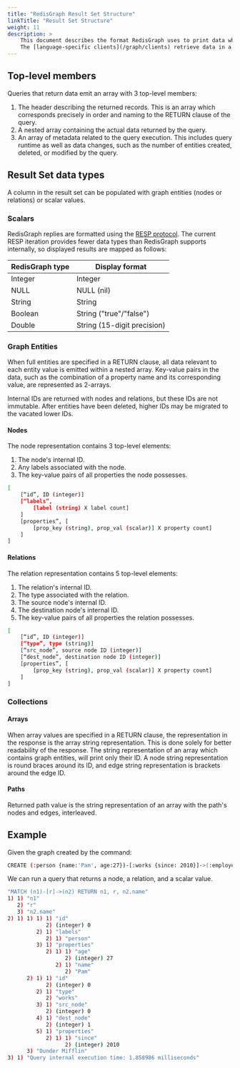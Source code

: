 ```yaml
---
title: "RedisGraph Result Set Structure"
linkTitle: "Result Set Structure"
weight: 11
description: >
    This document describes the format RedisGraph uses to print data when accessed through the `redis-cli` utility.
    The [language-specific clients](/graph/clients) retrieve data in a more succinct format, and provide their own functionality for printing result sets.
---
```


## Top-level members
Queries that return data emit an array with 3 top-level members:

1. The header describing the returned records. This is an array which corresponds precisely in order and naming to the RETURN clause of the query.
2. A nested array containing the actual data returned by the query.
3. An array of metadata related to the query execution. This includes query runtime as well as data changes, such as the number of entities created, deleted, or modified by the query.

## Result Set data types

A column in the result set can be populated with graph entities (nodes or relations) or scalar values.

### Scalars

RedisGraph replies are formatted using the [RESP protocol](https://redis.io/topics/protocol). The current RESP iteration provides fewer data types than RedisGraph supports internally, so displayed results are mapped as follows:

| RedisGraph type | Display format              |
|-----------------|-----------------------------|
| Integer         | Integer                     |
| NULL            | NULL (nil)                  |
| String          | String                      |
| Boolean         | String ("true"/"false")     |
| Double          | String (15-digit precision) |


### Graph Entities

When full entities are specified in a RETURN clause, all data relevant to each entity value is emitted within a nested array. Key-value pairs in the data, such as the combination of a property name and its corresponding value, are represented as 2-arrays.

Internal IDs are returned with nodes and relations, but these IDs are not immutable. After entities have been deleted, higher IDs may be migrated to the vacated lower IDs.

#### Nodes

The node representation contains 3 top-level elements:

1. The node's internal ID.
2. Any labels associated with the node.
3. The key-value pairs of all properties the node possesses.

```sh
[	
    [“id”, ID (integer)]
    [“labels”,
        [label (string) X label count]
    ]
    [properties”, [
        [prop_key (string), prop_val (scalar)] X property count]
    ]
]
```

#### Relations

The relation representation contains 5 top-level elements:

1. The relation's internal ID.
2. The type associated with the relation.
3. The source node's internal ID.
4. The destination node's internal ID.
5. The key-value pairs of all properties the relation possesses.

```sh
[	
    [“id”, ID (integer)]
    [“type”, type (string)]
    [“src_node”, source node ID (integer)]
    [“dest_node”, destination node ID (integer)]
    [properties”, [
        [prop_key (string), prop_val (scalar)] X property count]
    ]
]
```

### Collections

#### Arrays
When array values are specified in a RETURN clause, the representation in the response is the array string representation. This is done solely for better readability of the response.
The string representation of an array which contains graph entities, will print only their ID. A node string representation is round braces around its ID, and edge string representation is brackets around the edge ID.

#### Paths
Returned path value is the string representation of an array with the path's nodes and edges, interleaved.

## Example

Given the graph created by the command:

```sh
CREATE (:person {name:'Pam', age:27})-[:works {since: 2010}]->(:employer {name:'Dunder Mifflin'})""
```

We can run a query that returns a node, a relation, and a scalar value.

```sh
"MATCH (n1)-[r]->(n2) RETURN n1, r, n2.name"
1) 1) "n1"
   2) "r"
   3) "n2.name"
2) 1) 1) 1) 1) "id"
            2) (integer) 0
         2) 1) "labels"
            2) 1) "person"
         3) 1) "properties"
            2) 1) 1) "age"
                  2) (integer) 27
               2) 1) "name"
                  2) "Pam"
      2) 1) 1) "id"
            2) (integer) 0
         2) 1) "type"
            2) "works"
         3) 1) "src_node"
            2) (integer) 0
         4) 1) "dest_node"
            2) (integer) 1
         5) 1) "properties"
            2) 1) 1) "since"
                  2) (integer) 2010
      3) "Dunder Mifflin"
3) 1) "Query internal execution time: 1.858986 milliseconds"
```

